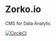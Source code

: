 # Zorko.io

CMS for Data Analytic 

[![CircleCI](https://circleci.com/gh/zorko-io/zorko-mono.svg?style=svg)](https://circleci.com/gh/zorko-io/zorko-mono)
